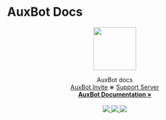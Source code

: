 # AuxBot Docs

<div>
    <p align="center">
        <a href="https://www.auxbot.xyz">
            <img src="https://i.imgur.com/RRivTWc.png" width="100" height="100">
        </a>
    </p>
</div>
<div>
    <p align="center">
        AuxBot docs
        <br>
        <a href="https://www.auxbot.xyz/invite">AuxBot Invite</a>
        ⋇
        <a href="https://www.auxbot.xyz/support">Support Server</a>
        <br>
        <a href="https://www.auxbot.xyz/docs"><strong>AuxBot Documentation »</strong></a>
        <br>
        <br>
        <a href="https://github.com/auxbot-discord-bot/docs">
            <img src="https://img.shields.io/github/last-commit/auxbot-discord-bot/docs?color=purple&label=Last%20Commit&logo=GitHub&logoColor=white">
        </a>
        <a href="https://github.com/auxbot-discord-bot/docs">
            <img src="https://img.shields.io/github/license/auxbot-discord-bot/docs?color=orange&label=License&logo=GitHub">
        </a>
        <a href="https://github.com/auxbot-discord-bot/docs">
            <img src="https://img.shields.io/github/repo-size/auxbot-discord-bot/docs?color=blue&label=Repo%20Size&logo=GitHub&logoColor=white">
        </a>
        <br>
    </p>
</div>
